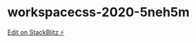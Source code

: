 # workspacecss-2020-5neh5m

[Edit on StackBlitz ⚡️](https://stackblitz.com/edit/workspacecss-2020-5neh5m)